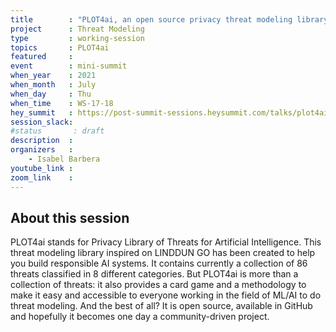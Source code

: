 ```yaml
---
title        : "PLOT4ai, an open source privacy threat modeling library for AI"
project      : Threat Modeling
type         : working-session
topics       : PLOT4ai
featured     :
event        : mini-summit
when_year    : 2021
when_month   : July
when_day     : Thu
when_time    : WS-17-18
hey_summit   : https://post-summit-sessions.heysummit.com/talks/plot4ai-an-open-source-privacy-threat-modeling-library-for-ai/
session_slack:
#status       : draft
description  :
organizers   :
    - Isabel Barbera
youtube_link : 
zoom_link    :
---
```


## About this session
PLOT4ai stands for Privacy Library of Threats for Artificial Intelligence. This threat modeling library inspired on LINDDUN GO has been created to help you build responsible AI systems.  It contains currently a collection of 86 threats classified in 8 different categories. 
But PLOT4ai is more than a collection of threats: it also provides a card game and a methodology to make it easy and accessible to everyone working in the field of ML/AI to do threat modeling. And the best of all? It is open source,  available in GitHub and hopefully it becomes one day a community-driven project.
